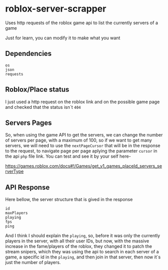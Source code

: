 # roblox-server-scrapper
Uses http requests of the roblox game api to list the currently servers of a game

Just for learn, you can modify it to make what you want

## Dependencies
```
os
json
requests
```

## Roblox/Place status
I just used a http request on the roblox link and on the possible game page and checked that the status isn´t `404`


## Servers Pages
So, when using the game API to get the servers, we can change the number of servers per page, with a maximum of 100, so if we want to get many servers, we will need to use the `nextPageCursor` that will be in the response to the request, to navigate page per page aplying the parameter `cursor` in the api `php` file link.
You can test and see it by your self here-

https://games.roblox.com/docs#!/Games/get_v1_games_placeId_servers_serverType

## API Response
Here bellow, the server structure that is gived in the response
```
id
maxPlayers
playing
fps
ping
```

And I think I should explain the `playing`, so, before it was only the currently players in the server, with all their user IDs, but now, with the massive increase in the fame/players of the roblox, they changed it to patch the stream snipers, which they was using the api to search in each server of a game, a specific id in the `playing`, and then join in that server, then now it´s just the number of players.
